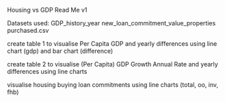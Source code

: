 Housing vs GDP Read Me v1

Datasets used:
GDP_history_year
new_loan_commitment_value_properties purchased.csv

create table 1 to visualise Per Capita GDP and yearly differences using line chart (gdp) and bar chart (difference)

create table 2 to visualise (Per Capita) GDP Growth Annual Rate and yearly differences using line charts

visualise housing buying loan commitments using line charts (total, oo, inv, fhb)

